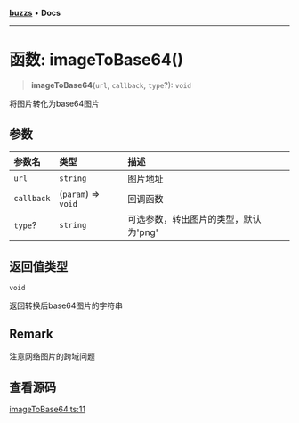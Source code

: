 [**buzzs**](../README.md) • **Docs**

***

# 函数: imageToBase64()

> **imageToBase64**(`url`, `callback`, `type`?): `void`

将图片转化为base64图片

## 参数

| 参数名 | 类型 | 描述 |
| :------ | :------ | :------ |
| `url` | `string` | 图片地址 |
| `callback` | (`param`) => `void` | 回调函数 |
| `type`? | `string` | 可选参数，转出图片的类型，默认为'png' |

## 返回值类型

`void`

返回转换后base64图片的字符串

## Remark

注意网络图片的跨域问题

## 查看源码

[imageToBase64.ts:11](https://github.com/Leexiaop/buzz/blob/1bf6be662b62c3cc29c31979dd4941f9cefb5af2/src/imageToBase64.ts#L11)
